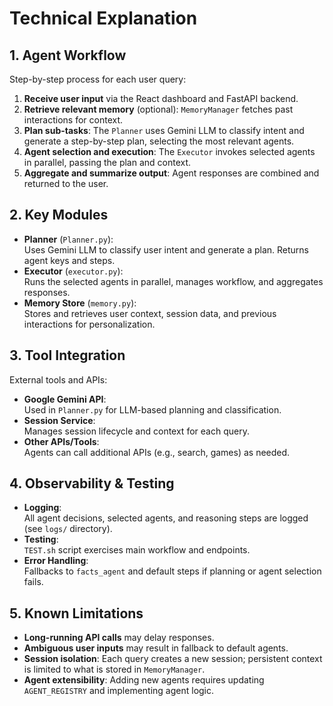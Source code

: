 # Technical Explanation

## 1. Agent Workflow

Step-by-step process for each user query:
1. **Receive user input** via the React dashboard and FastAPI backend.
2. **Retrieve relevant memory** (optional): `MemoryManager` fetches past interactions for context.
3. **Plan sub-tasks**: The `Planner` uses Gemini LLM to classify intent and generate a step-by-step plan, selecting the most relevant agents.
4. **Agent selection and execution**: The `Executor` invokes selected agents in parallel, passing the plan and context.
5. **Aggregate and summarize output**: Agent responses are combined and returned to the user.

## 2. Key Modules

- **Planner** (`Planner.py`):  
  Uses Gemini LLM to classify user intent and generate a plan. Returns agent keys and steps.
- **Executor** (`executor.py`):  
  Runs the selected agents in parallel, manages workflow, and aggregates responses.
- **Memory Store** (`memory.py`):  
  Stores and retrieves user context, session data, and previous interactions for personalization.

## 3. Tool Integration

External tools and APIs:
- **Google Gemini API**:  
  Used in `Planner.py` for LLM-based planning and classification.
- **Session Service**:  
  Manages session lifecycle and context for each query.
- **Other APIs/Tools**:  
  Agents can call additional APIs (e.g., search, games) as needed.

## 4. Observability & Testing

- **Logging**:  
  All agent decisions, selected agents, and reasoning steps are logged (see `logs/` directory).
- **Testing**:  
  `TEST.sh` script exercises main workflow and endpoints.
- **Error Handling**:  
  Fallbacks to `facts_agent` and default steps if planning or agent selection fails.

## 5. Known Limitations

- **Long-running API calls** may delay responses.
- **Ambiguous user inputs** may result in fallback to default agents.
- **Session isolation**: Each query creates a new session; persistent context is limited to what is stored in `MemoryManager`.
- **Agent extensibility**: Adding new agents requires updating `AGENT_REGISTRY` and implementing agent logic.
